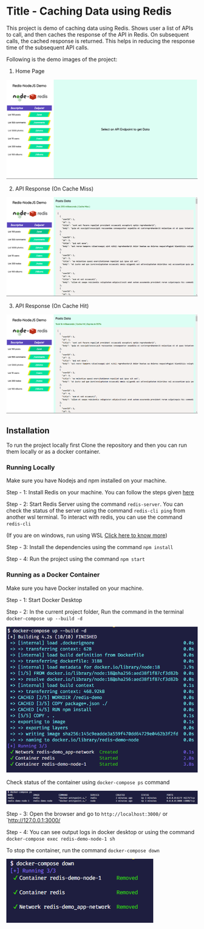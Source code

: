 # Title - Caching Data using Redis

This project is demo of caching data using Redis.
Shows user a list of APIs to call, and then caches the response of the API in Redis. On subsequent calls, the cached response is returned. This helps in reducing the response time of the subsequent API calls.

Following is the demo images of the project:

1. Home Page

![Alt text](./public/images/readme/image.png)

2. API Response (On Cache Miss)

![Alt text](./public/images/readme/image-1.png)

3. API Response (On Cache Hit)

![Alt text](./public/images/readme/image-2.png)

## Installation

To run the project locally first Clone the repository and then you can run them locally or as a docker container.

### Running Locally
Make sure you have Nodejs and npm installed on your machine.

Step - 1: Install Redis on your machine. You can follow the steps given [here](https://redis.io/docs/getting-started/)

Step - 2: Start Redis Server using the command `redis-server`. You can check the status of the server using the command `redis-cli ping` from another wsl terminal. To interact with redis, you can use the command `redis-cli`

(If you are on windows, run using WSL [Click here to know more](https://redis.io/docs/getting-started/installation/install-redis-on-windows/))

Step - 3: Install the dependencies using the command `npm install`

Step - 4: Run the project using the command `npm start`

### Running as a Docker Container
Make sure you have Docker installed on your machine.

Step - 1: Start Docker Desktop

Step - 2: In the current project folder, Run the command in the terminal `docker-compose up --build -d`

![Docker-compose](./public/images/readme/image-3.png)

Check status of the container using `docker-compose ps` command

![Check status](./public/images/readme/image-4.png)

Step - 3: Open the browser and go to `http://localhost:3000/` or `http://127.0.0.1:3000/

Step - 4: You can see output logs in docker desktop or using the command `docker-compose exec redis-demo-node-1 sh`

To stop the container, run the command `docker-compose down`

![down](./public/images/readme/image-5.png)


